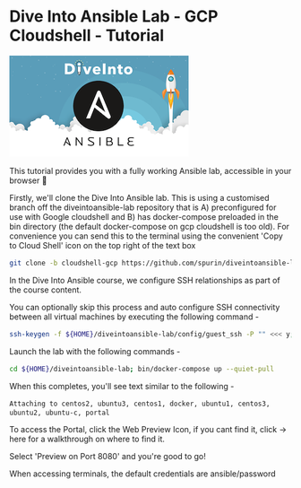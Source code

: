 # Dive Into Ansible Lab - GCP Cloudshell - Tutorial

![DiveInto](https://raw.githubusercontent.com/spurin/diveintoansible-lab-gcp-cloudshell/main/Dive-Into-Ansible.png)

This tutorial provides you with a fully working Ansible lab, accessible in your browser 🚀

Firstly, we'll clone the Dive Into Ansible lab.  This is using a customised branch off the diveintoansible-lab repository that is A) preconfigured for use with Google cloudshell and B) has docker-compose preloaded in the bin directory (the default docker-compose on gcp cloudshell is too old).  For convenience you can send this to the terminal using the convenient 'Copy to Cloud Shell' icon on the top right of the text box

```bash
git clone -b cloudshell-gcp https://github.com/spurin/diveintoansible-lab.git ${HOME}/diveintoansible-lab
```

In the Dive Into Ansible course, we configure SSH relationships as part of the course content.  

You can optionally skip this process and auto configure SSH connectivity between all virtual machines by executing the following command - 

```bash
ssh-keygen -f ${HOME}/diveintoansible-lab/config/guest_ssh -P "" <<< y; cp -rf ${HOME}/diveintoansible-lab/config/guest_ssh ${HOME}/diveintoansible-lab/config/root_ssh; cp -rf ${HOME}/diveintoansible-lab/config/guest_ssh.pub ${HOME}/diveintoansible-lab/config/root_ssh.pub 
```

Launch the lab with the following commands -

```bash
cd ${HOME}/diveintoansible-lab; bin/docker-compose up --quiet-pull
```

When this completes, you'll see text similar to the following -

```terminal
Attaching to centos2, ubuntu3, centos1, docker, ubuntu1, centos3, ubuntu2, ubuntu-c, portal
```

To access the Portal, click the Web Preview Icon, if you cant find it, click -> <walkthrough-web-preview-icon>here</walkthrough-web-preview-icon> for a walkthrough on where to find it.  

Select 'Preview on Port 8080' and you're good to go!  

When accessing terminals, the default credentials are ansible/password
